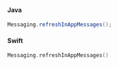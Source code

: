 <Variant platform="android" api="refresh" repeat="2"/>

#### Java

```java
Messaging.refreshInAppMessages();
```


<Variant platform="ios" api="refresh" repeat="2"/>

#### Swift

```swift
Messaging.refreshInAppMessages()
```
